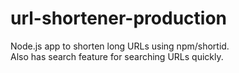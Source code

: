 # url-shortener-production
Node.js app to shorten long URLs using npm/shortid.\
Also has search feature for searching URLs quickly.
